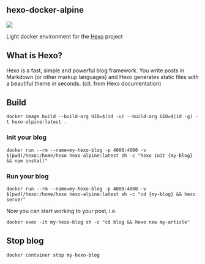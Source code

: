 hexo-docker-alpine
---------------
![](https://travis-ci.com/ridesoft/hexo-alpine.svg?branch=master)

Light docker environment for the [Hexo](https://hexo.io) project

## What is Hexo?
Hexo is a fast, simple and powerful blog framework. You write posts in Markdown (or other markup languages) and Hexo 
generates static files with a beautiful theme in seconds. (cit. from Hexo documentation)

## Build
```
docker image build --build-arg UID=$(id -u) --build-arg GID=$(id -g) -t hexo-alpine:latest .
```

### Init your blog
```
docker run --rm --name=my-hexo-blog -p 4000:4000 -v $(pwd)/hexo:/home/hexo hexo-alpine:latest sh -c "hexo init {my-blog} && npm install"
```

### Run your blog
```
docker run --rm --name=my-hexo-blog -p 4000:4000 -v $(pwd)/hexo:/home/hexo hexo-alpine:latest sh -c "cd {my-blog} && hexo server"
```
Now you can start working to your post, i.e.
```
docker exec -it my-hexo-blog sh -c "cd blog && hexo new my-article"
```

## Stop blog
```
docker container stop my-hexo-blog
```